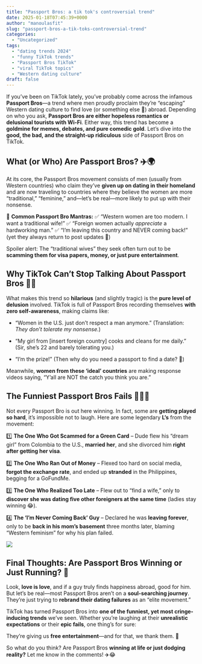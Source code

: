 ```yaml
---
title: "Passport Bros: a tik tok's controversial trend"
date: 2025-01-18T07:45:39+0000
author: "manoulasfit"
slug: "passport-bros-a-tik-toks-controversial-trend"
categories:
  - "Uncategorized"
tags:
  - "dating trends 2024"
  - "funny TikTok trends"
  - "Passport Bros TikTok"
  - "viral TikTok topics"
  - "Western dating culture"
draft: false
---
```

If you’ve been on TikTok lately, you’ve probably come across the infamous **Passport Bros**—a trend where men proudly proclaim they’re “escaping” Western dating culture to find love (or something else 👀) abroad. Depending on who you ask, **Passport Bros are either hopeless romantics or delusional tourists with Wi-Fi**. Either way, this trend has become a **goldmine for memes, debates, and pure comedic gold**. Let’s dive into the **good, the bad, and the straight-up ridiculous** side of Passport Bros on TikTok.

## **What (or Who) Are Passport Bros?** ✈️🌍

At its core, the Passport Bros movement consists of men (usually from Western countries) who claim they’ve **given up on dating in their homeland** and are now traveling to countries where they believe the women are more “traditional,” “feminine,” and—let’s be real—more likely to put up with their nonsense.

🚨 **Common Passport Bro Mantras:**
✅ “Western women are too modern. I want a traditional wife!”
✅ “Foreign women actually *appreciate* a hardworking man.”
✅ “I’m leaving this country and NEVER coming back!” (yet they always return to post updates 🤡)

Spoiler alert: The “traditional wives” they seek often turn out to be **scamming them for visa papers, money, or just pure entertainment**.

## **Why TikTok Can’t Stop Talking About Passport Bros** 🤣🔥

What makes this trend so **hilarious** (and slightly tragic) is the **pure level of delusion** involved. TikTok is full of Passport Bros recording themselves **with zero self-awareness**, making claims like:

- “Women in the U.S. just don’t respect a man anymore.” (Translation: *They don’t tolerate my nonsense.*)

- “My girl from [insert foreign country] cooks and cleans for me daily.” (Sir, she’s 22 and barely tolerating you.)

- “I’m the prize!” (Then why do you need a passport to find a date? 🤔)

Meanwhile, **women from these ‘ideal’ countries** are making response videos saying, “Y’all are NOT the catch you think you are.”

## **The Funniest Passport Bros Fails** 🤦‍♂️💀

Not every Passport Bro is out here winning. In fact, some are **getting played so hard**, it’s impossible not to laugh. Here are some legendary **L’s** from the movement:

1️⃣ **The One Who Got Scammed for a Green Card** – Dude flew his “dream girl” from Colombia to the U.S., **married her**, and she divorced him **right after getting her visa**.

2️⃣ **The One Who Ran Out of Money** – Flexed too hard on social media, **forgot the exchange rate**, and ended up **stranded** in the Philippines, begging for a GoFundMe.

3️⃣ **The One Who Realized Too Late** – Flew out to “find a wife,” only to **discover she was dating five other foreigners at the same time** (ladies stay winning 😂).

4️⃣ **The ‘I’m Never Coming Back’ Guy** – Declared he was **leaving forever**, only to be **back in his mom’s basement** three months later, blaming “Western feminism” for why his plan failed.

![](/230005cc-a42a-404c-b322-3ef147839290.webp)

## **Final Thoughts: Are Passport Bros Winning or Just Running?** 🤔

Look, **love is love**, and if a guy truly finds happiness abroad, good for him. But let’s be real—most Passport Bros aren’t on a **soul-searching journey**. They’re just trying to **rebrand their dating failures** as an “elite movement.”

TikTok has turned Passport Bros into **one of the funniest, yet most cringe-inducing trends** we’ve seen. Whether you’re laughing at their **unrealistic expectations** or their **epic fails**, one thing’s for sure:

They’re giving us **free entertainment**—and for that, we thank them. 🙌

So what do you think? Are Passport Bros **winning at life or just dodging reality?** Let me know in the comments! ✈️😂